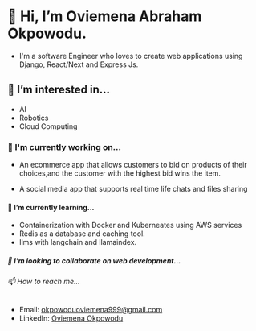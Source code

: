 # 👋 Hi, I’m Oviemena Abraham Okpowodu.
- I'm a software Engineer who loves to create web applications using Django, React/Next and  Express Js.
  
## 👀 I’m interested in...

- AI
- Robotics
- Cloud Computing
  
### 🚀 I'm currently working on...

- An ecommerce app that allows customers to bid on products of their choices,and the customer with the highest bid wins the item.
  
- A social media app that supports real time life chats and files sharing
  
#### 🌱 I’m currently  learning...

- Containerization with Docker and Kuberneates using AWS services
- Redis as a database and caching tool.
- llms with langchain and llamaindex.

##### 💞️ I’m looking to collaborate on web development...
  
###### 📫  How to reach me...

- Email: okpowoduoviemena999@gmail.com
- LinkedIn: [Oviemena Okpowodu](https://www.linkedin.com/in/oviemena-okpowodu-a91935193?utm_source=share&utm_campaign=share_via&utm_content=profile&utm_medium=android_app)

<!---
Oviemena/Oviemena is a ✨ special ✨ repository because its `README.md` (this file) appears on your GitHub profile.
You can click the Preview link to take a look at your changes.
--->
